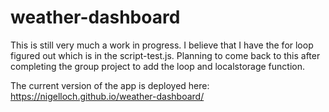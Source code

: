 # weather-dashboard



This is still very much a work in progress. I believe that I have the for loop figured out which is in the script-test.js. Planning to come back to this after completing the group project to add the loop and localstorage function.

The current version of the app is deployed here:    https://nigelloch.github.io/weather-dashboard/




